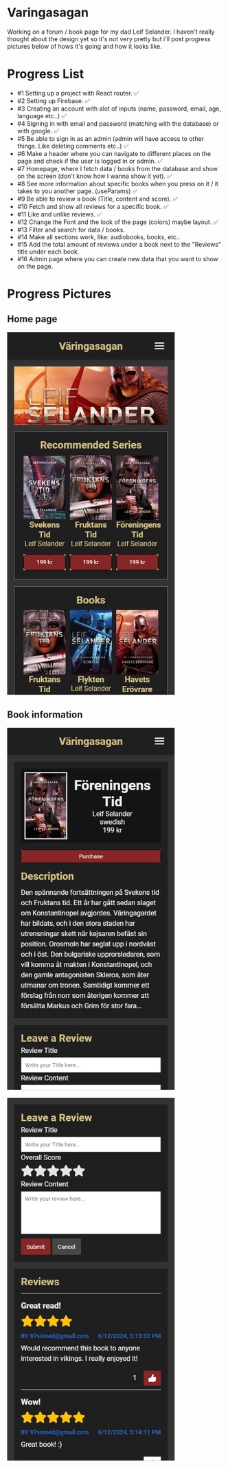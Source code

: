 # Varingasagan

Working on a forum / book page for my dad Leif Selander.
I haven't really thought about the design yet so it's not very pretty but i'll post progress pictures below of hows it's going and how it looks like.

# Progress List
- #1 Setting up a project with React router. ✅
- #2 Setting up Firebase. ✅
- #3 Creating an account with alot of inputs (name, password, email, age, language etc..) ✅
- #4 Signing in with email and password (matching with the database) or with google. ✅
- #5 Be able to sign in as an admin (admin will have access to other things. Like deleting comments etc..) ✅
- #6 Make a header where you can navigate to different places on the page and check if the user is logged in or admin. ✅
- #7 Homepage, where I fetch data / books from the database and show on the screen (don't know how I wanna show it yet). ✅
- #8 See more information about specific books when you press on it / it takes to you another page. (useParams) ✅
- #9 Be able to review a book (Title, content and score). ✅
- #10 Fetch and show all reviews for a specific book. ✅
- #11 Like and unlike reviews. ✅
- #12 Change the Font and the look of the page (colors) maybe layout. ✅
- #13 Filter and search for data / books.
- #14 Make all sections work, like: audiobooks, books, etc..
- #15 Add the total amount of reviews under a book next to the "Reviews" title under each book.
- #16 Admin page where you can create new data that you want to show on the page.

# Progress Pictures
## Home page
![Picture of the Home page](src/assets/pictures/image-4.png)

## Book information
![Picture of book information page](src/assets/pictures/image-5.png)

![Picture of leaving a review](src/assets/pictures/image-7.png)